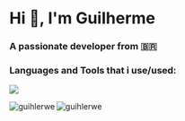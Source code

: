 <h1 align="left">Hi 👋, I'm Guilherme</h1>
<h3 align="left">A passionate developer from 🇧🇷</h3>

<h3 align="left">Languages and Tools that i use/used:</h3>
<p>
<p align="left">
  <a href="https://skillicons.dev">
    <img src="https://skillicons.dev/icons?i=java,js,ts,python,html,css,git,github,postgres,stackoverflow,figma,notion,vscode" />
  </a>
</p>  
  <img align="left" src="https://github-readme-stats.vercel.app/api/top-langs?username=guihlerwe&show_icons=true&theme=dark&locale=en&layout=compact" alt="guihlerwe" />
  <img align="left" src="https://github-readme-stats.vercel.app/api?username=guihlerwe&show_icons=true&theme=dark&locale=en" alt="guihlerwe" /> </p>
<br>
